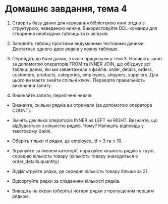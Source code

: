 # Домашнє завдання, тема 4

1. Створіть базу даних для керування бібліотекою книг згідно зі структурою, наведеною нижче. Використовуйте DDL-команди для створення необхідних таблиць та їх зв'язків.



2. Заповніть таблиці простими видуманими тестовими даними. Достатньо одного-двох рядків у кожну таблицю.



3. Перейдіть до бази даних, з якою працювали у темі 3. Напишіть запит за допомогою операторів FROM та INNER JOIN, що об’єднує всі таблиці даних, які ми завантажили з файлів: order_details, orders, customers, products, categories, employees, shippers, suppliers. Для цього ви маєте знайти спільні ключі. Перевірте правильність виконання запиту.



4. Виконайте запити, перелічені нижче.

- Визначте, скільки рядків ви отримали (за допомогою оператора COUNT).



- Змініть декілька операторів INNER на LEFT чи RIGHT. Визначте, що відбувається з кількістю рядків. Чому? Напишіть відповідь у текстовому файлі.



- Оберіть тільки ті рядки, де employee_id > 3 та ≤ 10.



- Згрупуйте за іменем категорії, порахуйте кількість рядків у групі, середню кількість товару (кількість товару знаходиться в order_details.quantity)



- Відфільтруйте рядки, де середня кількість товару більша за 21.



- Відсортуйте рядки за спаданням кількості рядків.



- Виведіть на екран (оберіть) чотири рядки з пропущеним першим рядком.
